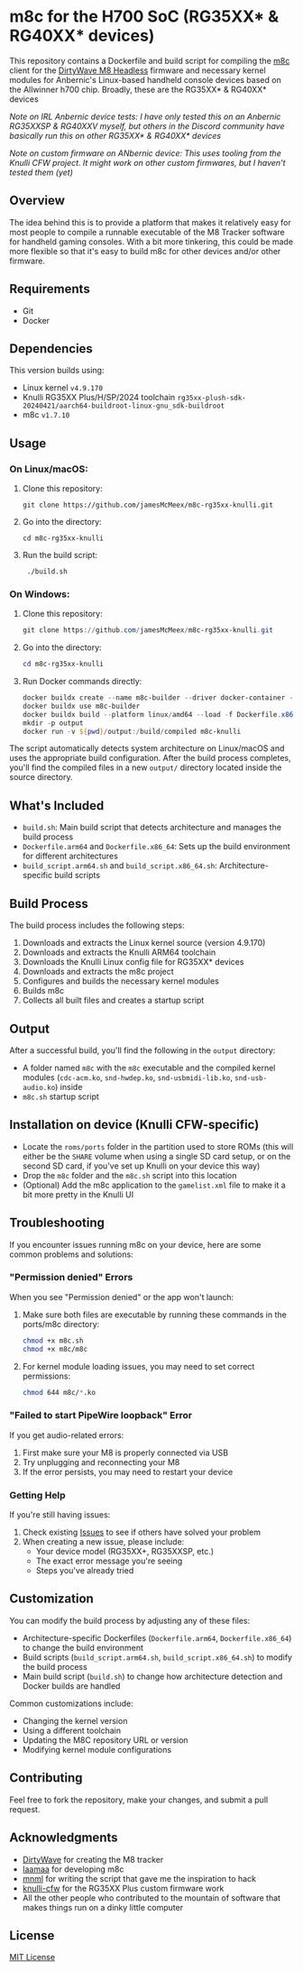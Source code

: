 # m8c for the H700 SoC (RG35XX* & RG40XX* devices)

This repository contains a Dockerfile and build script for compiling the [m8c](https://github.com/laamaa/m8c) client for the [DirtyWave M8 Headless](https://github.com/Dirtywave/M8HeadlessFirmware) firmware and necessary kernel modules for Anbernic's Linux-based handheld console devices based on the Allwinner h700 chip. Broadly, these are the RG35XX* & RG40XX* devices

_Note on IRL Anbernic device tests: I have only tested this on an Anbernic RG35XXSP & RG40XXV myself, but others in the Discord community have basically run this on other RG35XX* & RG40XX* devices_

_Note on custom firmware on ANbernic device: This uses tooling from the Knulli CFW project. It might work on other custom firmwares, but I haven't tested them (yet)_

## Overview

The idea behind this is to provide a platform that makes it relatively easy for most people to compile a runnable executable of the M8 Tracker software for handheld gaming consoles. With a bit more tinkering, this could be made more flexible so that it's easy to build m8c for other devices and/or other firmware.

## Requirements

- Git
- Docker

## Dependencies
This version builds using:
- Linux kernel `v4.9.170`
- Knulli RG35XX Plus/H/SP/2024 toolchain `rg35xx-plush-sdk-20240421/aarch64-buildroot-linux-gnu_sdk-buildroot`
- m8c `v1.7.10`

## Usage

### On Linux/macOS:
1. Clone this repository:
   ```shell
   git clone https://github.com/jamesMcMeex/m8c-rg35xx-knulli.git
   ```

2. Go into the directory:
    ```shell
    cd m8c-rg35xx-knulli
    ```

3. Run the build script:
   ```shell
    ./build.sh
   ```

### On Windows:
1. Clone this repository:
   ```powershell
   git clone https://github.com/jamesMcMeex/m8c-rg35xx-knulli.git
   ```

2. Go into the directory:
    ```powershell
    cd m8c-rg35xx-knulli
    ```

3. Run Docker commands directly:
   ```powershell
   docker buildx create --name m8c-builder --driver docker-container --bootstrap
   docker buildx use m8c-builder
   docker buildx build --platform linux/amd64 --load -f Dockerfile.x86_64 -t m8c-knulli .
   mkdir -p output
   docker run -v ${pwd}/output:/build/compiled m8c-knulli
   ```

The script automatically detects system architecture on Linux/macOS and uses the appropriate build configuration. After the build process completes, you'll find the compiled files in a new `output/` directory located inside the source directory.

## What's Included

- `build.sh`: Main build script that detects architecture and manages the build process
- `Dockerfile.arm64` and `Dockerfile.x86_64`: Sets up the build environment for different architectures
- `build_script.arm64.sh` and `build_script.x86_64.sh`: Architecture-specific build scripts

## Build Process

The build process includes the following steps:

1. Downloads and extracts the Linux kernel source (version 4.9.170)
2. Downloads and extracts the Knulli ARM64 toolchain
3. Downloads the Knulli Linux config file for RG35XX* devices
4. Downloads and extracts the m8c project
5. Configures and builds the necessary kernel modules
6. Builds m8c
7. Collects all built files and creates a startup script

## Output

After a successful build, you'll find the following in the `output` directory:

- A folder named `m8c` with the `m8c` executable and the compiled kernel modules (`cdc-acm.ko`, `snd-hwdep.ko`, `snd-usbmidi-lib.ko`, `snd-usb-audio.ko`) inside
- `m8c.sh` startup script

## Installation on device (Knulli CFW-specific)
- Locate the `roms/ports` folder in the partition used to store ROMs (this will either be the `SHARE` volume when using a single SD card setup, or on the second SD card, if you've set up Knulli on your device this way)
- Drop the `m8c` folder and the `m8c.sh` script into this location
- (Optional) Add the m8c application to the `gamelist.xml` file to make it a bit more pretty in the Knulli UI

## Troubleshooting

If you encounter issues running m8c on your device, here are some common problems and solutions:

### "Permission denied" Errors
When you see "Permission denied" or the app won't launch:

1. Make sure both files are executable by running these commands in the ports/m8c directory:
   ```bash
   chmod +x m8c.sh
   chmod +x m8c/m8c
   ```

2. For kernel module loading issues, you may need to set correct permissions:
   ```bash
   chmod 644 m8c/*.ko
   ```

### "Failed to start PipeWire loopback" Error
If you get audio-related errors:

1. First make sure your M8 is properly connected via USB
2. Try unplugging and reconnecting your M8
3. If the error persists, you may need to restart your device

### Getting Help
If you're still having issues:
1. Check existing [Issues](https://github.com/jamesMcMeex/m8c-rg35xx-knulli/issues) to see if others have solved your problem
2. When creating a new issue, please include:
   - Your device model (RG35XX+, RG35XXSP, etc.)
   - The exact error message you're seeing
   - Steps you've already tried

## Customization
You can modify the build process by adjusting any of these files:
- Architecture-specific Dockerfiles (`Dockerfile.arm64`, `Dockerfile.x86_64`) to change the build environment
- Build scripts (`build_script.arm64.sh`, `build_script.x86_64.sh`) to modify the build process
- Main build script (`build.sh`) to change how architecture detection and Docker builds are handled

Common customizations include:
- Changing the kernel version
- Using a different toolchain
- Updating the M8C repository URL or version
- Modifying kernel module configurations

## Contributing
Feel free to fork the repository, make your changes, and submit a pull request.

## Acknowledgments
- [DirtyWave](https://dirtywave.com/) for creating the M8 tracker
- [laamaa](https://github.com/laamaa) for developing m8c
- [mnml](https://github.com/mnml) for writing the script that gave me the inspiration to hack
- [knulli-cfw](https://github.com/knulli-cfw) for the RG35XX Plus custom firmware work
- All the other people who contributed to the mountain of software that makes things run on a dinky little computer

## License
[MIT License](LICENSE.md)
